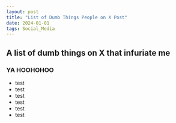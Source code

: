```yaml
---
layout: post
title: "List of Dumb Things People on X Post"
date: 2024-01-01
tags: Social_Media
---
```

## A list of dumb things on X that infuriate me 

### YA HOOHOHOO

- test
- test
- test
- test
- test
- test